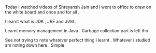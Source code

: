Today i watched videos of Shreyansh Jain and i went to office to draw on the white board and once and for all . 

I learnt what is JDK , JRE and JVM . 

Learnt memory management in Java . Garbage collection part is left tho . 

See not trying to note whatever perfect thing i learnt . Whatever i studied am noting down here . Simple 
